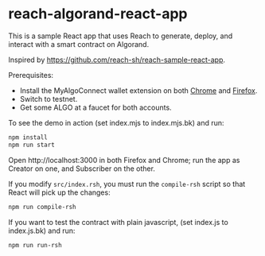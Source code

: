 # reach-algorand-react-app

This is a sample React app that uses Reach to generate, deploy, and interact with a smart contract on Algorand.

Inspired by https://github.com/reach-sh/reach-sample-react-app.

Prerequisites:

* Install the MyAlgoConnect wallet extension on both [Chrome](https://www.google.com/chrome/) and [Firefox](https://www.mozilla.org/en-US/firefox/).
* Switch to testnet.
* Get some ALGO at a faucet for both accounts.

To see the demo in action (set index.mjs to index.mjs.bk) and run:

```bash
npm install
npm run start
```

Open http://localhost:3000 in both Firefox and Chrome;
run the app as Creator on one, and Subscriber on the other.

If you modify `src/index.rsh`, you must run the `compile-rsh` script so that React will pick up the changes:

```bash
npm run compile-rsh
```
If you want to test the contract with plain javascript, (set index.js to index.js.bk) and run:
```bash
npm run run-rsh
```